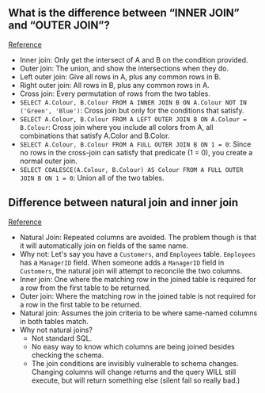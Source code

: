 ## What is the difference between “INNER JOIN” and “OUTER JOIN”?
[Reference](https://stackoverflow.com/questions/38549/what-is-the-difference-between-inner-join-and-outer-join)

- Inner join: Only get the intersect of A and B on the condition provided.
- Outer join: The union, and show the intersections when they do.
- Left outer join: Give all rows in A, plus any common rows in B.
- Right outer join: All rows in B, plus any common rows in A.
- Cross join: Every permutation of rows from the two tables.
- `SELECT A.Colour, B.Colour FROM A INNER JOIN B ON A.Colour NOT IN ('Green', 'Blue')`: Cross join but only for the conditions that satisfy.
- `SELECT A.Colour, B.Colour FROM A LEFT OUTER JOIN B ON A.Colour = B.Colour`: Cross join where you include all colors from A, all combinations that satisfy A.Color and B.Color.
- `SELECT A.Colour, B.Colour FROM A FULL OUTER JOIN B ON 1 = 0`: Since no rows in the cross-join can satisfy that predicate (1 = 0), you create a normal outer join.
- `SELECT COALESCE(A.Colour, B.Colour) AS Colour FROM A FULL OUTER JOIN B ON 1 = 0`: Union all of the two tables.

## Difference between natural join and inner join
[Reference](https://stackoverflow.com/questions/8696383/difference-between-natural-join-and-inner-join)

- Natural Join: Repeated columns are avoided. The problem though is that it will automatically join on fields of the same name.
- Why not: Let's say you have a `Customers`, and `Employees` table. `Employees` has a `ManagerID` field. When someone adds a `ManagerID` field in `Customers`, the natural join will attempt to reconcile the two columns.
- Inner join: One where the matching row in the joined table is required for a row from the first table to be returned.
- Outer join: Where the matching row in the joined table is not required for a row in the first table to be returned.
- Natural join: Assumes the join criteria to be where same-named columns in both tables match.
- Why not natural joins?
  - Not standard SQL.
  - No easy way to know which columns are being joined besides checking the schema.
  - The join conditions are invisibly vulnerable to schema changes. Changing columns will change returns and the query WILL still execute, but will return something else (silent fail so really bad.)
